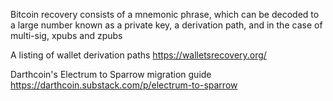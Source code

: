 Bitcoin recovery consists of a mnemonic phrase, which can be decoded to a large number known as a private key, a derivation path, and in the case of multi-sig,
xpubs and zpubs

A listing of wallet derivation paths
https://walletsrecovery.org/

Darthcoin's Electrum to Sparrow migration guide
https://darthcoin.substack.com/p/electrum-to-sparrow

